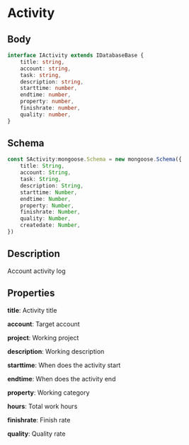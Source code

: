 # Activity

## Body
```typescript
interface IActivity extends IDatabaseBase {
    title: string,
    account: string,
    task: string,
    description: string,
    starttime: number,
    endtime: number,
    property: number,
    finishrate: number,
    quality: number,
}
```

## Schema

```typescript
const SActivity:mongoose.Schema = new mongoose.Schema({
    title: String,
    account: String,
    task: String,
    description: String,
    starttime: Number,
    endtime: Number,
    property: Number,
    finishrate: Number,
    quality: Number,
    createdate: Number,
})
```

## Description

Account activity log

## Properties

**title**: Activity title

**account**: Target account

**project**: Working project

**description**: Working description

**starttime**: When does the activity start

**endtime**: When does the activity end

**property**: Working category

**hours**: Total work hours

**finishrate**: Finish rate

**quality**: Quality rate